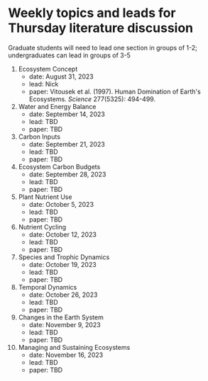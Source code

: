 # Weekly topics and leads for Thursday literature discussion

Graduate students will need to lead one section in groups of 1-2;
undergraduates can lead in groups of 3-5

1. Ecosystem Concept
	- date: August 31, 2023
	- lead: Nick
	- paper: Vitousek et al. (1997). Human Domination of Earth's Ecosystems. *Science* 277(5325): 494-499.
2. Water and Energy Balance
	- date: September 14, 2023
	- lead: TBD
	- paper: TBD
3. Carbon Inputs
	- date: September 21, 2023
	- lead: TBD
	- paper: TBD
4. Ecosystem Carbon Budgets
	- date: September 28, 2023
	- lead: TBD
	- paper: TBD
5. Plant Nutrient Use
	- date: October 5, 2023
	- lead: TBD
	- paper: TBD
6. Nutrient Cycling
	- date: October 12, 2023
	- lead: TBD
	- paper: TBD
7. Species and Trophic Dynamics
	- date: October 19, 2023
	- lead: TBD
	- paper: TBD
8. Temporal Dynamics
	- date: October 26, 2023
	- lead: TBD
	- paper: TBD
9. Changes in the Earth System
	- date: November 9, 2023
	- lead: TBD
	- paper: TBD
10. Managing and Sustaining Ecosystems
	- date: November 16, 2023
	- lead: TBD
	- paper: TBD
